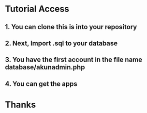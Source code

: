 # Tutorial Access

## 1. You can clone this is into your repository
## 2. Next, Import .sql to your database
## 3. You have the first account in the file name database/akunadmin.php
## 4. You can get the apps

# Thanks
